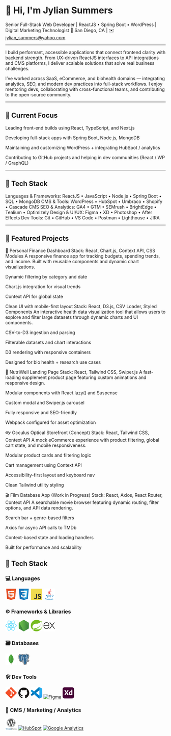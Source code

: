 <!---
SummerJyl/SummerJyl is a ✨ special ✨ repository because its `README.md` (this file) appears on your GitHub profile.
You can click the Preview link to take a look at your changes.
--->
# 🌿 Hi, I'm Jylian Summers  
Senior Full-Stack Web Developer | ReactJS • Spring Boot • WordPress | Digital Marketing Technologist
📍 San Diego, CA | ✉️ jylian_summers@yahoo.com

---

I build performant, accessible applications that connect frontend clarity with backend strength. From UX-driven ReactJS interfaces to API integrations and CMS platforms, I deliver scalable solutions that solve real business challenges.

I’ve worked across SaaS, eCommerce, and biohealth domains — integrating analytics, SEO, and modern dev practices into full-stack workflows. I enjoy mentoring devs, collaborating with cross-functional teams, and contributing to the open-source community.

---

## 💼 Current Focus
Leading front-end builds using React, TypeScript, and Next.js

Developing full-stack apps with Spring Boot, Node.js, MongoDB

Maintaining and customizing WordPress + integrating HubSpot / analytics

Contributing to GitHub projects and helping in dev communities (React / WP / GraphQL)

---

## 🔧 Tech Stack

Languages & Frameworks: ReactJS • JavaScript • Node.js • Spring Boot • SQL • MongoDB
CMS & Tools: WordPress • HubSpot • Umbraco • Shopify • Cascade CMS
SEO & Analytics: GA4 • GTM • SEMrush • BrightEdge • Tealium • Optimizely
Design & UI/UX: Figma • XD • Photoshop • After Effects
Dev Tools: Git • GitHub • VS Code • Postman • Lighthouse • JIRA

---

## 🚀 Featured Projects

🧾 Personal Finance Dashboard
Stack: React, Chart.js, Context API, CSS Modules
A responsive finance app for tracking budgets, spending trends, and income. Built with reusable components and dynamic chart visualizations.

Dynamic filtering by category and date

Chart.js integration for visual trends

Context API for global state

Clean UI with mobile-first layout
Stack: React, D3.js, CSV Loader, Styled Components
An interactive health data visualization tool that allows users to explore and filter large datasets through dynamic charts and UI components.

CSV-to-D3 ingestion and parsing

Filterable datasets and chart interactions

D3 rendering with responsive containers

Designed for bio health + research use cases

🌿 NutriWell Landing Page
Stack: React, Tailwind CSS, Swiper.js
A fast-loading supplement product page featuring custom animations and responsive design.

Modular components with React.lazy() and Suspense

Custom modal and Swiper.js carousel

Fully responsive and SEO-friendly

Webpack configured for asset optimization

👓 Occulus Optical Storefront (Concept)
Stack: React, Tailwind CSS, Context API
A mock eCommerce experience with product filtering, global cart state, and mobile responsiveness.

Modular product cards and filtering logic

Cart management using Context API

Accessibility-first layout and keyboard nav

Clean Tailwind utility styling

🎬 Film Database App (Work in Progress)
Stack: React, Axios, React Router, Context API
A searchable movie browser featuring dynamic routing, filter options, and API data rendering.

Search bar + genre-based filters

Axios for async API calls to TMDb

Context-based state and loading handlers

Built for performance and scalability



## 🧰 Tech Stack

### 💻 Languages
<p align="left">
  <a href="https://developer.mozilla.org/en-US/docs/Web/HTML"><img src="https://raw.githubusercontent.com/devicons/devicon/master/icons/html5/html5-original.svg" width="36" alt="HTML5" /></a>
  <a href="https://developer.mozilla.org/en-US/docs/Web/CSS"><img src="https://raw.githubusercontent.com/devicons/devicon/master/icons/css3/css3-original.svg" width="36" alt="CSS3" /></a>
  <a href="https://developer.mozilla.org/en-US/docs/Web/JavaScript"><img src="https://raw.githubusercontent.com/devicons/devicon/master/icons/javascript/javascript-original.svg" width="36" alt="JavaScript" /></a>
  <a href="https://www.java.com"><img src="https://raw.githubusercontent.com/devicons/devicon/master/icons/java/java-original.svg" width="36" alt="Java" /></a>
</p>

### ⚙️ Frameworks & Libraries
<p align="left">
  <a href="https://reactjs.org/"><img src="https://raw.githubusercontent.com/devicons/devicon/master/icons/react/react-original.svg" width="36" alt="React" /></a>
  <a href="https://nodejs.org/"><img src="https://raw.githubusercontent.com/devicons/devicon/master/icons/nodejs/nodejs-original.svg" width="36" alt="Node.js" /></a>
  <a href="https://spring.io/projects/spring-boot"><img src="https://raw.githubusercontent.com/devicons/devicon/master/icons/spring/spring-original.svg" width="36" alt="Spring Boot" /></a>
  <a href="https://expressjs.com/"><img src="https://raw.githubusercontent.com/devicons/devicon/master/icons/express/express-original.svg" width="36" alt="Express.js" /></a>
</p>

### 🗃️ Databases
<p align="left">
  <a href="https://www.mongodb.com/"><img src="https://raw.githubusercontent.com/devicons/devicon/master/icons/mongodb/mongodb-original.svg" width="36" alt="MongoDB" /></a>
  <a href="https://www.postgresql.org/"><img src="https://raw.githubusercontent.com/devicons/devicon/master/icons/postgresql/postgresql-original.svg" width="36" alt="PostgreSQL" /></a>
</p>

### 🛠️ Dev Tools
<p align="left">
  <a href="https://git-scm.com/"><img src="https://raw.githubusercontent.com/devicons/devicon/master/icons/git/git-original.svg" width="36" alt="Git" /></a>
  <a href="https://github.com/"><img src="https://raw.githubusercontent.com/devicons/devicon/master/icons/github/github-original.svg" width="36" alt="GitHub" /></a>
  <a href="https://code.visualstudio.com/"><img src="https://raw.githubusercontent.com/devicons/devicon/master/icons/vscode/vscode-original.svg" width="36" alt="VS Code" /></a>
  <a href="https://figma.com"><img src="https://www.vectorlogo.zone/logos/figma/figma-icon.svg" width="36" alt="Figma" /></a>
  <a href="https://www.adobe.com/products/xd.html" target="_blank" rel="noreferrer">
  <img src="https://raw.githubusercontent.com/devicons/devicon/master/icons/xd/xd-plain.svg" width="36" alt="Adobe XD" />
</a>

### 🧩 CMS / Marketing / Analytics
<p align="left">
  <a href="https://wordpress.org/"><img src="https://raw.githubusercontent.com/devicons/devicon/master/icons/wordpress/wordpress-original.svg" width="36" alt="WordPress" /></a>
  <a href="https://hubspot.com"><img src="https://cdn.worldvectorlogo.com/logos/hubspot.svg" width="36" alt="HubSpot" /></a>
  <a href="https://analytics.google.com/"><img src="https://www.vectorlogo.zone/logos/google_analytics/google_analytics-icon.svg" width="36" alt="Google Analytics" /></a>
</p>

